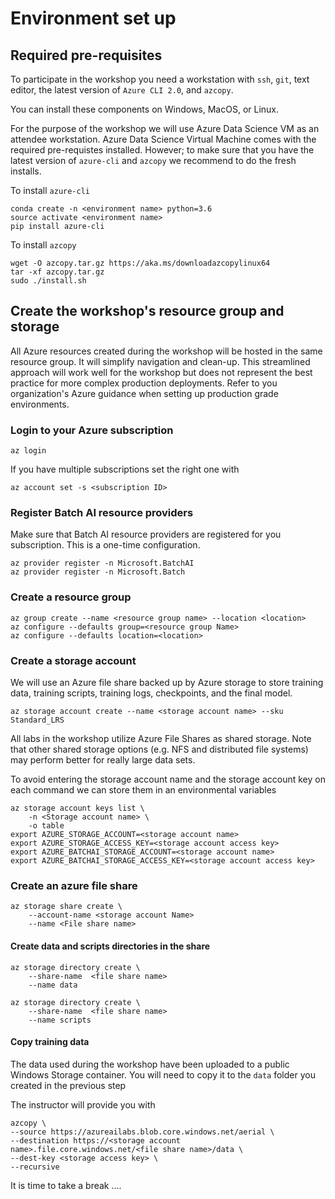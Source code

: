 # Environment set up

## Required pre-requisites
To participate in the workshop you need a workstation with  `ssh`, `git`, text editor, the latest version of `Azure CLI 2.0`, and `azcopy`. 

You can install these components on Windows, MacOS, or Linux. 

For the purpose of the workshop we will use Azure Data Science VM as an attendee workstation. Azure Data Science Virtual Machine comes with the required pre-requistes installed. However; to make sure that you have the latest version of `azure-cli` and `azcopy` we recommend to do the fresh installs.

To install `azure-cli`
```
conda create -n <environment name> python=3.6 
source activate <environment name>
pip install azure-cli
```
To install `azcopy`

```
wget -O azcopy.tar.gz https://aka.ms/downloadazcopylinux64
tar -xf azcopy.tar.gz
sudo ./install.sh
```

## Create the workshop's resource group and storage
All Azure resources created during the workshop will be hosted in the same resource group. It will simplify navigation and clean-up. This streamlined approach will work well for the workshop but does not represent the best practice for more complex production deployments. Refer to you organization's Azure guidance when setting up production grade environments.


### Login to your Azure subscription
```
az login
```
If you have multiple subscriptions set the right one with
```
az account set -s <subscription ID>
```
### Register Batch AI resource providers
Make sure that Batch AI resource providers are registered for you subscription. This is a one-time configuration.
```
az provider register -n Microsoft.BatchAI
az provider register -n Microsoft.Batch
```
### Create a resource group

```
az group create --name <resource group name> --location <location>
az configure --defaults group=<resource group Name>
az configure --defaults location=<location>
```

### Create a storage account 
We will use an Azure file share backed up by  Azure storage to store training data, training scripts, training logs, checkpoints, and the final model.
```
az storage account create --name <storage account name> --sku Standard_LRS
```
All labs in the workshop utilize Azure File Shares as shared storage. Note that other shared storage options (e.g. NFS and distributed file systems) may perform better for really large data sets.

To avoid entering the storage account name and the storage account key on each command we can store them in an environmental variables

```
az storage account keys list \
    -n <Storage account name> \
    -o table
export AZURE_STORAGE_ACCOUNT=<storage account name>
export AZURE_STORAGE_ACCESS_KEY=<storage account access key>
export AZURE_BATCHAI_STORAGE_ACCOUNT=<storage account name>
export AZURE_BATCHAI_STORAGE_ACCESS_KEY=<storage account access key>

```


### Create an azure file share
```
az storage share create \
    --account-name <storage account Name> 
    --name <File share name>
```

#### Create data and scripts directories in the share
```
az storage directory create \
    --share-name  <file share name>
    --name data
    
az storage directory create \
    --share-name  <file share name>
    --name scripts
```

#### Copy training data
The data used during the workshop have been uploaded to a public Windows Storage container. You will need to copy it to the `data` folder you created in the previous step

The instructor will provide you with <Storage account access key>
    

```
azcopy \
--source https://azureailabs.blob.core.windows.net/aerial \
--destination https://<storage account name>.file.core.windows.net/<file share name>/data \
--dest-key <storage access key> \
--recursive
```

It is time to take a break ....

